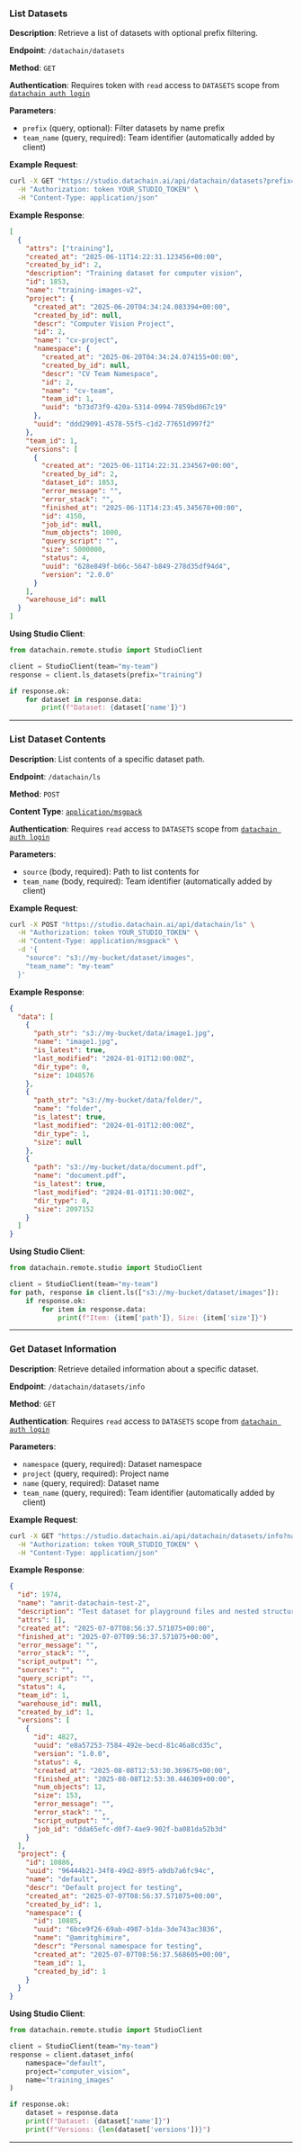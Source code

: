 
### List Datasets

**Description**: Retrieve a list of datasets with optional prefix filtering.

**Endpoint**: `/datachain/datasets`

**Method**: `GET`

**Authentication**: Requires token with `read` access to `DATASETS` scope from [`datachain auth login`](../../../commands/auth/login.md)

**Parameters**:

- `prefix` (query, optional): Filter datasets by name prefix
- `team_name` (query, required): Team identifier (automatically added by client)

**Example Request**:
```bash
curl -X GET "https://studio.datachain.ai/api/datachain/datasets?prefix=training&team_name=my-team" \
  -H "Authorization: token YOUR_STUDIO_TOKEN" \
  -H "Content-Type: application/json"
```

**Example Response**:
```json
[
  {
    "attrs": ["training"],
    "created_at": "2025-06-11T14:22:31.123456+00:00",
    "created_by_id": 2,
    "description": "Training dataset for computer vision",
    "id": 1853,
    "name": "training-images-v2",
    "project": {
      "created_at": "2025-06-20T04:34:24.083394+00:00",
      "created_by_id": null,
      "descr": "Computer Vision Project",
      "id": 2,
      "name": "cv-project",
      "namespace": {
        "created_at": "2025-06-20T04:34:24.074155+00:00",
        "created_by_id": null,
        "descr": "CV Team Namespace",
        "id": 2,
        "name": "cv-team",
        "team_id": 1,
        "uuid": "b73d73f9-420a-5314-0994-7859bd067c19"
      },
      "uuid": "ddd29091-4578-55f5-c1d2-77651d997f2"
    },
    "team_id": 1,
    "versions": [
      {
        "created_at": "2025-06-11T14:22:31.234567+00:00",
        "created_by_id": 2,
        "dataset_id": 1853,
        "error_message": "",
        "error_stack": "",
        "finished_at": "2025-06-11T14:23:45.345678+00:00",
        "id": 4150,
        "job_id": null,
        "num_objects": 1000,
        "query_script": "",
        "size": 5000000,
        "status": 4,
        "uuid": "628e849f-b66c-5647-b849-278d35df94d4",
        "version": "2.0.0"
      }
    ],
    "warehouse_id": null
  }
]
```

**Using Studio Client**:
```python
from datachain.remote.studio import StudioClient

client = StudioClient(team="my-team")
response = client.ls_datasets(prefix="training")

if response.ok:
    for dataset in response.data:
        print(f"Dataset: {dataset['name']}")
```

---

### List Dataset Contents

**Description**: List contents of a specific dataset path.

**Endpoint**: `/datachain/ls`

**Method**: `POST`

**Content Type**: [`application/msgpack`](https://github.com/msgpack/msgpack-python)

**Authentication**: Requires `read` access to `DATASETS` scope from [`datachain auth login`](../../../commands/auth/login.md)

**Parameters**:

- `source` (body, required): Path to list contents for
- `team_name` (body, required): Team identifier (automatically added by client)

**Example Request**:
```bash
curl -X POST "https://studio.datachain.ai/api/datachain/ls" \
  -H "Authorization: token YOUR_STUDIO_TOKEN" \
  -H "Content-Type: application/msgpack" \
  -d '{
    "source": "s3://my-bucket/dataset/images",
    "team_name": "my-team"
  }'
```

**Example Response**:
```json
{
  "data": [
    {
      "path_str": "s3://my-bucket/data/image1.jpg",
      "name": "image1.jpg",
      "is_latest": true,
      "last_modified": "2024-01-01T12:00:00Z",
      "dir_type": 0,
      "size": 1048576
    },
    {
      "path_str": "s3://my-bucket/data/folder/",
      "name": "folder",
      "is_latest": true,
      "last_modified": "2024-01-01T12:00:00Z",
      "dir_type": 1,
      "size": null
    },
    {
      "path": "s3://my-bucket/data/document.pdf",
      "name": "document.pdf",
      "is_latest": true,
      "last_modified": "2024-01-01T11:30:00Z",
      "dir_type": 0,
      "size": 2097152
    }
  ]
}
```

**Using Studio Client**:
```python
from datachain.remote.studio import StudioClient

client = StudioClient(team="my-team")
for path, response in client.ls(["s3://my-bucket/dataset/images"]):
    if response.ok:
        for item in response.data:
            print(f"Item: {item['path']}, Size: {item['size']}")
```

---

### Get Dataset Information

**Description**: Retrieve detailed information about a specific dataset.

**Endpoint**: `/datachain/datasets/info`

**Method**: `GET`

**Authentication**: Requires `read` access to `DATASETS` scope from [`datachain auth login`](../../../commands/auth/login.md)

**Parameters**:

- `namespace` (query, required): Dataset namespace
- `project` (query, required): Project name
- `name` (query, required): Dataset name
- `team_name` (query, required): Team identifier (automatically added by client)

**Example Request**:
```bash
curl -X GET "https://studio.datachain.ai/api/datachain/datasets/info?namespace=default&project=computer_vision&name=training_images&team_name=my-team" \
  -H "Authorization: token YOUR_STUDIO_TOKEN" \
  -H "Content-Type: application/json"
```

**Example Response**:
```json
{
  "id": 1974,
  "name": "amrit-datachain-test-2",
  "description": "Test dataset for playground files and nested structures",
  "attrs": [],
  "created_at": "2025-07-07T08:56:37.571075+00:00",
  "finished_at": "2025-07-07T09:56:37.571075+00:00",
  "error_message": "",
  "error_stack": "",
  "script_output": "",
  "sources": "",
  "query_script": "",
  "status": 4,
  "team_id": 1,
  "warehouse_id": null,
  "created_by_id": 1,
  "versions": [
    {
      "id": 4827,
      "uuid": "e8a57253-7584-492e-becd-81c46a8cd35c",
      "version": "1.0.0",
      "status": 4,
      "created_at": "2025-08-08T12:53:30.369675+00:00",
      "finished_at": "2025-08-08T12:53:30.446309+00:00",
      "num_objects": 12,
      "size": 153,
      "error_message": "",
      "error_stack": "",
      "script_output": "",
      "job_id": "dda65efc-d0f7-4ae9-902f-ba081da52b3d"
    }
  ],
  "project": {
    "id": 10886,
    "uuid": "96444b21-34f8-49d2-89f5-a9db7a6fc94c",
    "name": "default",
    "descr": "Default project for testing",
    "created_at": "2025-07-07T08:56:37.571075+00:00",
    "created_by_id": 1,
    "namespace": {
      "id": 10885,
      "uuid": "6bce9f26-69ab-4907-b1da-3de743ac3836",
      "name": "@amritghimire",
      "descr": "Personal namespace for testing",
      "created_at": "2025-07-07T08:56:37.568605+00:00",
      "team_id": 1,
      "created_by_id": 1
    }
  }
}
```

**Using Studio Client**:
```python
from datachain.remote.studio import StudioClient

client = StudioClient(team="my-team")
response = client.dataset_info(
    namespace="default",
    project="computer_vision",
    name="training_images"
)

if response.ok:
    dataset = response.data
    print(f"Dataset: {dataset['name']}")
    print(f"Versions: {len(dataset['versions'])}")
```

---
